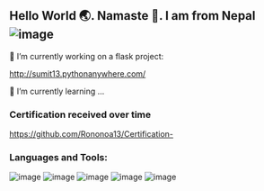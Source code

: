 ##          Hello World 🌏. Namaste 🙏. I am from Nepal ![image](https://github.com/Rononoa13/try/blob/main/nepal.gif?raw=true)

🔭 I’m currently working on a flask project:

http://sumit13.pythonanywhere.com/<br />

🌱 I’m currently learning ...

### Certification received over time

https://github.com/Rononoa13/Certification-


### Languages and Tools:
![image](https://user-images.githubusercontent.com/24466959/203565977-277fb722-e565-4526-92a2-f8c6f9a2ced8.png) ![image](https://user-images.githubusercontent.com/24466959/203567380-62d3c2f8-4c07-45fa-bf16-197fe48b28bc.png) ![image](https://user-images.githubusercontent.com/24466959/203567402-0050c185-4ae4-4c8d-848a-f0fa95b2aa45.png) ![image](https://user-images.githubusercontent.com/24466959/203567446-538f8809-ce2c-4336-93e3-cb8ed923a5d1.png) ![image](https://user-images.githubusercontent.com/24466959/203567475-39046bc4-f092-4168-9b17-2ba57babff08.png)









<!--
**Rononoa13/rononoa13** is a ✨ _special_ ✨ repository because its `README.md` (this file) appears on your GitHub profile.

Here are some ideas to get you started:

- 🔭 I’m currently working on ...
- 🌱 I’m currently learning ...
- 👯 I’m looking to collaborate on ...
- 🤔 I’m looking for help with ...
- 💬 Ask me about ...
- 📫 How to reach me: ...
- 😄 Pronouns: ...
- ⚡ Fun fact: ...
-->

